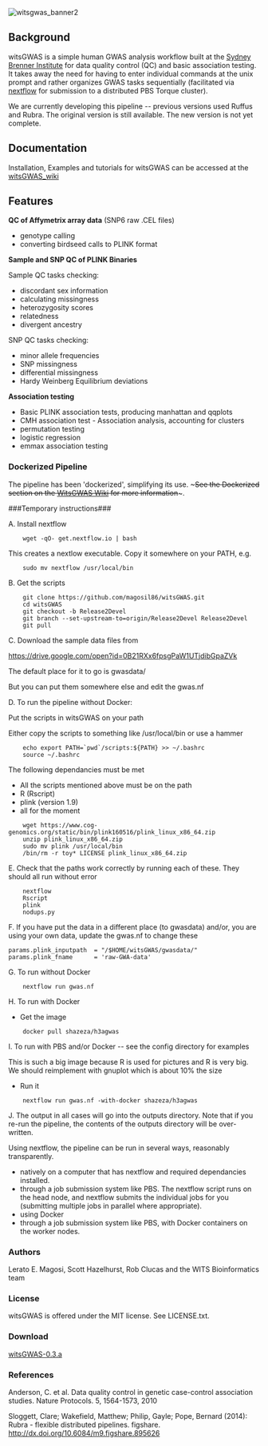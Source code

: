 ![witsgwas_banner2](https://cloud.githubusercontent.com/assets/8364031/9582190/13b1e182-5004-11e5-9336-8c030414e4bc.png)

## Background

witsGWAS is a simple human GWAS analysis workflow built at the [Sydney Brenner Institute](http://www.wits.ac.za/academic/research/sbimb/20747/wits_bioinformatics.html) for data quality control (QC) and basic association testing. It takes away the need for having to enter individual commands at the unix prompt and rather organizes GWAS tasks sequentially (facilitated via [nextflow](http://www.nextflow.io/) for submission to a distributed PBS Torque cluster).

We are currently developing this pipeline -- previous versions used Ruffus and Rubra. The original version is still available. The new version is not yet complete.

## Documentation 

Installation, Examples and tutorials for witsGWAS can be accessed at the [witsGWAS_wiki](https://github.com/magosil86/witsGWAS/wiki)

## Features

**QC of Affymetrix array data** (SNP6 raw .CEL files)

  * genotype calling
  * converting birdseed calls to PLINK format

**Sample and SNP QC of PLINK Binaries**

Sample QC tasks checking:

 *  discordant sex information
 *  calculating missingness
 *  heterozygosity scores
 *  relatedness
 *  divergent ancestry 

SNP QC tasks checking:

 * minor allele frequencies
 * SNP missingness
 * differential missingness
 * Hardy Weinberg Equilibrium deviations

**Association testing**

 * Basic PLINK association tests, producing manhattan and qqplots
 * CMH association test - Association analysis, accounting for clusters
 * permutation testing
 * logistic regression
 * emmax association testing

### Dockerized Pipeline

The pipeline has been 'dockerized', simplifying its use. ~~~See the
Dockerized section on the [WitsGWAS
Wiki](https://github.com/magosil86/witsGWAS/wiki) for more
information~~~.


###Temporary instructions###

A. Install nextflow
```
    wget -qO- get.nextflow.io | bash
```
This creates a nextlow executable. Copy it somewhere on your PATH, e.g.
```
    sudo mv nextflow /usr/local/bin
```
B. Get the scripts

```
    git clone https://github.com/magosil86/witsGWAS.git
    cd witsGWAS
    git checkout -b Release2Devel
    git branch --set-upstream-to=origin/Release2Devel Release2Devel
    git pull
```
C. Download the sample data files from

   https://drive.google.com/open?id=0B21RXx6fpsgPaW1UTjdibGpaZVk

   The default place for it to go is gwasdata/

   But you can put them somewhere else and edit the gwas.nf

D. To run the pipeline without Docker:

   Put the scripts in witsGWAS on your path

   Either copy the scripts to something like /usr/local/bin or use a hammer

```
    echo export PATH=`pwd`/scripts:${PATH} >> ~/.bashrc
    source ~/.bashrc
```

   The following dependancies must be met


   * All the scripts mentioned above must be on the path
   * R  (Rscript)
   * plink (version 1.9)
   * all for the moment

```
    wget https://www.cog-genomics.org/static/bin/plink160516/plink_linux_x86_64.zip
    unzip plink_linux_x86_64.zip 
    sudo mv plink /usr/local/bin
    /bin/rm -r toy* LICENSE plink_linux_x86_64.zip 
```


E. Check that the paths work correctly by running each of these. They should all run without error

```
    nextflow
    Rscript
    plink
    nodups.py
````


F. If you have put the data in a different place (to gwasdata) and/or, you are using your own data, update the gwas.nf to change these

```
params.plink_inputpath  = "/$HOME/witsGWAS/gwasdata/"  
params.plink_fname      = 'raw-GWA-data'
```

G. To run without Docker

```
    nextflow run gwas.nf
```

H. To run with Docker

   * Get the image
```
    docker pull shazeza/h3agwas
```
I. To run with PBS and/or Docker -- see the config directory for examples

This is such a big image because R is used for pictures and R is very big.
We should reimplement with gnuplot which is about 10% the size

   * Run it
```
    nextflow run gwas.nf -with-docker shazeza/h3agwas
```

J. The output in all cases will go into the outputs directory. Note that if you re-run the pipeline, the contents of the outputs directory will be over-written.




Using nextflow, the pipeline can be run in several ways, reasonably transparently. 

  * natively on a computer that has nextflow and required dependancies installed. 
  * through a job submission system like PBS. The nextflow script runs on the head node, and nextflow submits the individual jobs for you (submitting multiple jobs in parallel where appropriate).
  * using Docker
  * through a job submission system like PBS, with Docker containers on the worker nodes.


### Authors

Lerato E. Magosi, Scott Hazelhurst, Rob Clucas and the WITS Bioinformatics team

### License
witsGWAS is offered under the MIT license. See LICENSE.txt.

### Download
[witsGWAS-0.3.a](https://github.com/magosil86/witsGWAS/releases)

### References
Anderson, C. et al. Data quality control in genetic case-control association studies. Nature Protocols. 5, 1564-1573, 2010

Sloggett, Clare; Wakefield, Matthew; Philip, Gayle; Pope, Bernard (2014): 
Rubra - flexible distributed pipelines. figshare. http://dx.doi.org/10.6084/m9.figshare.895626
